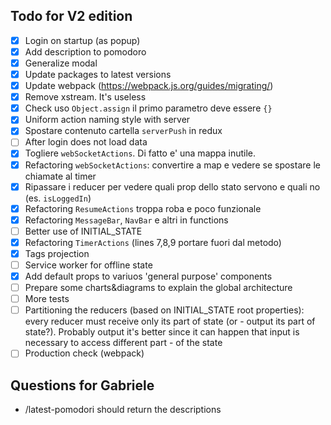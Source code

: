 ## Todo for V2 edition
- [x] Login on startup (as popup)
- [x] Add description to pomodoro
- [x] Generalize modal 
- [x] Update packages to latest versions
- [x] Update webpack (https://webpack.js.org/guides/migrating/)
- [x] Remove xstream. It's useless
- [x] Check uso `Object.assign` il primo parametro deve essere `{}`
- [x] Uniform action naming style with server
- [x] Spostare contenuto cartella `serverPush` in redux
- [ ] After login does not load data
- [x] Togliere `webSocketActions`. Di fatto e' una mappa inutile.
- [x] Refactoring `webSocketActions`: convertire a map e vedere se spostare le chiamate al timer
- [x] Ripassare i reducer per vedere quali prop dello stato servono e quali no (es. `isLoggedIn`)
- [x] Refactoring `ResumeActions` troppa roba e poco funzionale
- [x] Refactoring `MessageBar`, `NavBar` e altri in functions
- [ ] Better use of INITIAL_STATE
- [x] Refactoring `TimerActions` (lines 7,8,9 portare fuori dal metodo)
- [x] Tags projection
- [ ] Service worker for offline state
- [x] Add default props to variuos 'general purpose' components
- [ ] Prepare some charts&diagrams to explain the global architecture
- [ ] More tests
- [ ] Partitioning the reducers (based on INITIAL_STATE root properties): every reducer must receive only its part of state (or - output its part of state?). Probably output it's better since it can happen that input is necessary to access different part - of the state
- [ ] Production check (webpack)

## Questions for Gabriele
- /latest-pomodori should return the descriptions 


